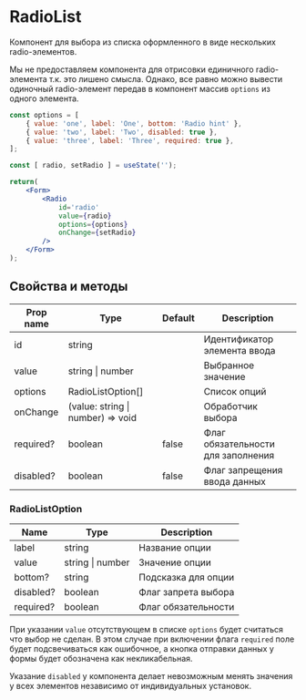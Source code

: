 # RadioList
Компонент для выбора из списка оформленного в виде нескольких radio-элементов.

Мы не предоставляем компонента для отрисовки единичного radio-элемента т.к. это лишено смысла. Однако, все равно можно вывести одиночный radio-элемент передав в компонент массив `options` из одного элемента.

```jsx
const options = [
    { value: 'one', label: 'One', bottom: 'Radio hint' },
    { value: 'two', label: 'Two', disabled: true },
    { value: 'three', label: 'Three', required: true },
];

const [ radio, setRadio ] = useState('');

return(
    <Form>
        <Radio
            id='radio'
            value={radio}
            options={options}
            onChange={setRadio}
        />
    </Form>
);
```

## Свойства и методы
|Prop name|Type|Default|Description|
|---------|----|-------|-----------|
|id|string||Идентификатор элемента ввода|
|value|string \| number||Выбранное значение|
|options|RadioListOption[]||Список опций|
|onChange|(value: string \| number) => void||Обработчик выбора|
|required?|boolean|false|Флаг обязательности для заполнения|
|disabled?|boolean|false|Флаг запрещения ввода данных|

### RadioListOption
|Name|Type|Description|
|----|----|-----------|
|label|string|Название опции|
|value|string \| number|Значение опции|
|bottom?|string|Подсказка для опции|
|disabled?|boolean|Флаг запрета выбора|
|required?|boolean|Флаг обязательности|

При указании `value` отсутствующем в списке `options` будет считаться что выбор не сделан. В этом случае при включении флага `required` поле будет подсвечиваться как ошибочное, а кнопка отправки данных у формы будет обозначена как некликабельная.

Указание `disabled` у компонента делает невозможным менять значения у всех элементов независимо от индивидуальных установок.
